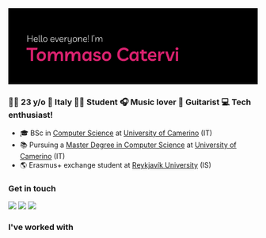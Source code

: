 <img src="images/readme_banner.png">

### 👨‍💻 23 y/o  📍 Italy  👨‍🎓 Student 🎧 Music lover  🎸 Guitarist  💻 Tech enthusiast!

<!-- ### At the moment I'm -->
- 🎓 BSc in [Computer Science](http://www.cs.unicam.it) at [University of Camerino](http://www.unicam.it/) (IT)
- 📚 Pursuing a [Master Degree in Computer Science](http://www.cs.unicam.it) at [University of Camerino](http://www.unicam.it/) (IT)
- 🌎 Erasmus+ exchange student at [Reykjavík University](https://en.ru.is) (IS)


### Get in touch
<!-- [<img alt="Instagram" src="images/icons/instagram.svg" width="32" height="32"/>][instagram] [<img alt="Facebook" src="images/icons/facebook.svg" width="32" height="32"/>][facebook] -->
[![](https://img.shields.io/badge/-LinkedIn-0077B5?style=for-the-badge&logo=Linkedin&logoColor=white&color=0077b5)][linkedin]
[![](https://img.shields.io/badge/-Instagram-0077B5?style=for-the-badge&logo=Instagram&logoColor=white&color=AC4142)][instagram]
[![](https://img.shields.io/badge/-Facebook-0077B5?style=for-the-badge&logo=Facebook&logoColor=white&color=4867aa)][facebook]

### I've worked with

[instagram]: https://www.instagram.com/tommaso.catervi/
[facebook]: https://www.facebook.com/tommaso.catervi/
[linkedin]: https://www.linkedin.com/in/tommasocatervi/
